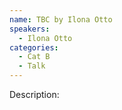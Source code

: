 ```yaml
---
name: TBC by Ilona Otto 
speakers:
  - Ilona Otto
categories:
  - Cat B
  - Talk
---
```


Description:
